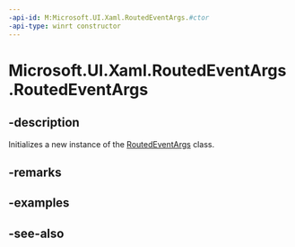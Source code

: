 ```yaml
---
-api-id: M:Microsoft.UI.Xaml.RoutedEventArgs.#ctor
-api-type: winrt constructor
---
```


<!-- Method syntax
public RoutedEventArgs()
-->

# Microsoft.UI.Xaml.RoutedEventArgs.RoutedEventArgs

## -description
Initializes a new instance of the [RoutedEventArgs](routedeventargs.md) class.

## -remarks

## -examples

## -see-also
